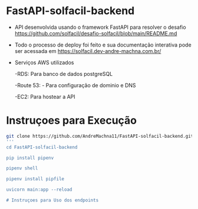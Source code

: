 # FastAPI-solfacil-backend

* API desenvolvida usando o framework FastAPI para resolver o desafio https://github.com/solfacil/desafio-solfacil/blob/main/README.md
* Todo o processo de deploy foi feito e sua documentação interativa pode ser acessada em https://solfacil.dev-andre-machna.com.br/
* Serviços AWS utilizados

  -RDS: Para banco de dados postgreSQL

  -Route 53: - Para configuração de dominio e DNS

  -EC2: Para hostear a API

# Instruçoes para Execução
```sh
git clone https://github.com/AndreMachna11/FastAPI-solfacil-backend.git
'''
cd FastAPI-solfacil-backend

pip install pipenv

pipenv shell

pipenv install pipfile

uvicorn main:app --reload

# Instruçoes para Uso dos endpoints
